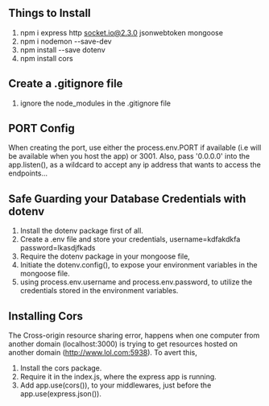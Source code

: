 ## Things to Install

1. npm i express http socket.io@2.3.0 jsonwebtoken mongoose
2. npm i nodemon --save-dev
3. npm install --save dotenv
4. npm install cors


## Create a .gitignore file

1. ignore the node_modules in the .gitignore file


## PORT Config
When creating the port, use either the process.env.PORT if available (i.e will be available when you host the app) or 3001. Also, pass '0.0.0.0' into the app.listen(), as a wildcard to accept any ip address that wants to access the endpoints...

## Safe Guarding your Database Credentials with dotenv
1. Install the dotenv package first of all.
2. Create a .env file and store your credentials, username=kdfakdkfa password=lkasdjfkads
3. Require the dotenv package in your mongoose file, 
4. Initiate the dotenv.config(), to expose your environment variables in the mongoose file.
5. using process.env.username and process.env.password, to utilize the credentials stored in the environment variables.

## Installing Cors
The Cross-origin resource sharing error, happens when one computer from another domain (localhost:3000) is trying to get resources hosted on another domain (http://www.lol.com:5938). To avert this, 

1. Install the cors package.
2. Require it in the index.js, where the express app is running.
3. Add app.use(cors()), to your middlewares, just before the app.use(express.json()).
